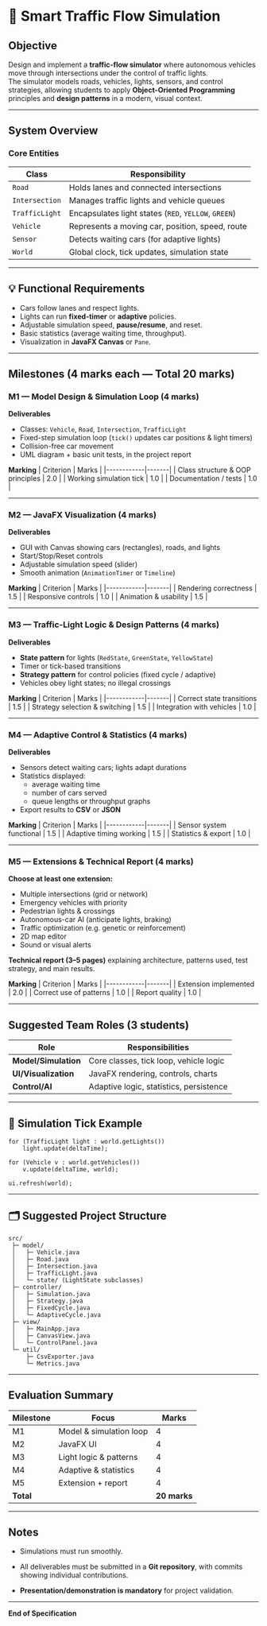 # 🚦 Smart Traffic Flow Simulation 

## Objective
Design and implement a **traffic-flow simulator** where autonomous vehicles move through intersections under the control of traffic lights.  
The simulator models roads, vehicles, lights, sensors, and control strategies, allowing students to apply **Object-Oriented Programming** principles and **design patterns** in a modern, visual context.

---

## System Overview

### Core Entities

| Class | Responsibility |
|--------|----------------|
| `Road` | Holds lanes and connected intersections |
| `Intersection` | Manages traffic lights and vehicle queues |
| `TrafficLight` | Encapsulates light states (`RED`, `YELLOW`, `GREEN`) |
| `Vehicle` | Represents a moving car, position, speed, route |
| `Sensor` | Detects waiting cars (for adaptive lights) |
| `World` | Global clock, tick updates, simulation state |

---


## 💡 Functional Requirements
- Cars follow lanes and respect lights.
- Lights can run **fixed-timer** or **adaptive** policies.
- Adjustable simulation speed, **pause/resume**, and reset.
- Basic statistics (average waiting time, throughput).
- Visualization in **JavaFX Canvas** or `Pane`.

---

## Milestones (4 marks each — Total 20 marks)

### M1 — Model Design & Simulation Loop (4 marks)

**Deliverables**
- Classes: `Vehicle`, `Road`, `Intersection`, `TrafficLight`
- Fixed-step simulation loop (`tick()` updates car positions & light timers)
- Collision-free car movement
- UML diagram + basic unit tests, in the project report

**Marking**
| Criterion | Marks |
|------------|-------|
| Class structure & OOP principles | 2.0 |
| Working simulation tick | 1.0 |
| Documentation / tests | 1.0 |

---

### M2 — JavaFX Visualization (4 marks)

**Deliverables**
- GUI with Canvas showing cars (rectangles), roads, and lights
- Start/Stop/Reset controls
- Adjustable simulation speed (slider)
- Smooth animation (`AnimationTimer` or `Timeline`)

**Marking**
| Criterion | Marks |
|------------|-------|
| Rendering correctness | 1.5 |
| Responsive controls | 1.0 |
| Animation & usability | 1.5 |

---

### M3 — Traffic-Light Logic & Design Patterns (4 marks)

**Deliverables**
- **State pattern** for lights (`RedState`, `GreenState`, `YellowState`)
- Timer or tick-based transitions
- **Strategy pattern** for control policies (fixed cycle / adaptive)
- Vehicles obey light states; no illegal crossings

**Marking**
| Criterion | Marks |
|------------|-------|
| Correct state transitions | 1.5 |
| Strategy selection & switching | 1.5 |
| Integration with vehicles | 1.0 |

---

### M4 — Adaptive Control & Statistics (4 marks)

**Deliverables**
- Sensors detect waiting cars; lights adapt durations
- Statistics displayed:
  - average waiting time
  - number of cars served
  - queue lengths or throughput graphs
- Export results to **CSV** or **JSON**

**Marking**
| Criterion | Marks |
|------------|-------|
| Sensor system functional | 1.5 |
| Adaptive timing working | 1.5 |
| Statistics & export | 1.0 |

---

### M5 — Extensions & Technical Report (4 marks)

**Choose at least one extension:**
- Multiple intersections (grid or network)
- Emergency vehicles with priority
- Pedestrian lights & crossings
- Autonomous-car AI (anticipate lights, braking)
- Traffic optimization (e.g. genetic or reinforcement)
- 2D map editor
- Sound or visual alerts

**Technical report (3–5 pages)** explaining architecture, patterns used, test strategy, and main results.

**Marking**
| Criterion | Marks |
|------------|-------|
| Extension implemented | 2.0 |
| Correct use of patterns | 1.0 |
| Report quality | 1.0 |

---

## Suggested Team Roles (3 students)
| Role | Responsibilities |
|------|------------------|
| **Model/Simulation** | Core classes, tick loop, vehicle logic |
| **UI/Visualization** | JavaFX rendering, controls, charts |
| **Control/AI** | Adaptive logic, statistics, persistence |

---

## 🧪 Simulation Tick Example

```
for (TrafficLight light : world.getLights())
    light.update(deltaTime);

for (Vehicle v : world.getVehicles())
    v.update(deltaTime, world);

ui.refresh(world);
```

---

## 🗂️ Suggested Project Structure

```
src/
 ├─ model/
 │   ├─ Vehicle.java
 │   ├─ Road.java
 │   ├─ Intersection.java
 │   ├─ TrafficLight.java
 │   └─ state/ (LightState subclasses)
 ├─ controller/
 │   ├─ Simulation.java
 │   ├─ Strategy.java
 │   ├─ FixedCycle.java
 │   └─ AdaptiveCycle.java
 ├─ view/
 │   ├─ MainApp.java
 │   ├─ CanvasView.java
 │   └─ ControlPanel.java
 └─ util/
     ├─ CsvExporter.java
     └─ Metrics.java
```

---

## Evaluation Summary

| Milestone | Focus | Marks |
|------------|--------|-------|
| M1 | Model & simulation loop | 4 |
| M2 | JavaFX UI | 4 |
| M3 | Light logic & patterns | 4 |
| M4 | Adaptive & statistics | 4 |
| M5 | Extension + report | 4 |
| **Total** |  | **20 marks** |

---

## Notes 
- Simulations must run smoothly.  
- All deliverables must be submitted in a **Git repository**, with commits showing individual contributions.  

- **Presentation/demonstration is mandatory** for project validation.

---

**End of Specification**
